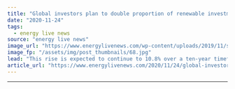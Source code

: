 ```yaml
---
title: "Global investors plan to double proportion of renewable investments in next five years"
date: "2020-11-24"
tags: 
  - energy live news
source: "energy live news"
image_url: "https://www.energylivenews.com/wp-content/uploads/2019/11/shutterstock_462531919-1.jpg"
image_fp: "/assets/img/post_thumbnails/68.jpg"
lead: "This rise is expected to continue to 10.8% over a ten-year timeframe as global climate action continues to ramp up on the road to reaching net zero by 2050"
article_url: "https://www.energylivenews.com/2020/11/24/global-investors-plan-to-double-proportion-of-renewable-investments-in-next-five-years/"
---
```


---
